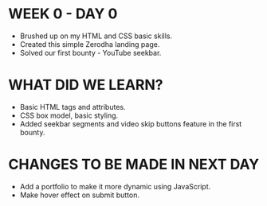 # WEEK 0 - DAY 0
- Brushed up on my HTML and CSS basic skills.
- Created this simple Zerodha landing page.
- Solved our first bounty - YouTube seekbar.

# WHAT DID WE LEARN?
- Basic HTML tags and attributes.
- CSS box model, basic styling.
- Added seekbar segments and video skip buttons feature in the first bounty.

# CHANGES TO BE MADE IN NEXT DAY
- Add a portfolio to make it more dynamic using JavaScript.
- Make hover effect on submit button.
